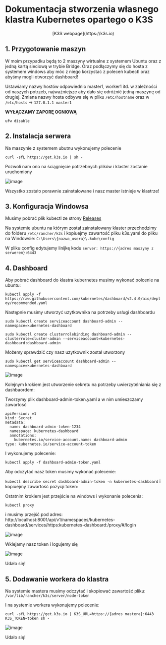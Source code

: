 # Dokumentacja stworzenia własnego klastra Kubernetes opartego o K3S
<p style="text-align:center;">
[K3S webpage](https://k3s.io)
</p>

## 1. Przygotowanie maszyn
W moim przypadku będą to 2 maszyny wirtualne z systemem Ubuntu oraz z jedną kartą sieciową w trybie Bridge. Oraz podłączymy się do hosta z systemem windows aby móc z niego korzystać z poleceń kubectl oraz abyśmy mogli otworzyć dashboard!

Ustawiamy nazwy hostów odpowiednio master1, worker1 itd. w zależności od naszych potrzeb, najważniejsze aby dało się odróżnić jedną maszynę od drugiej.
Zmiana nazwy hosta odbywa się w pliku
`/etc/hostname` oraz w `/etc/hosts` -> `127.0.1.1 master1`

**WYŁĄCZAMY ZAPORĘ OGNIOWĄ** 

```ufw disable```

## 2. Instalacja serwera

Na maszynie z systemem ubutnu wykonujemy polecenie 

```curl -sfL https://get.k3s.io | sh - ```  

Pozwoli nam ono na ściągnięcie potrzebnych plików i klaster zostanie uruchomiony

![image](https://github.com/user-attachments/assets/2eeefd5a-6714-48cb-98fa-eddc87566685)

Wszystko zostało porawnie zainstalowane i nasz master istnieje w klastrze!

## 3. Konfiguracja Windowsa

Musimy pobrać plik kubectl ze strony [Releases](https://kubernetes.io/releases/download/#binaries)

Na systemie ubuntu na którym został zainstalowany klaster przechodzimy do folderu `/etc/rancher/k3s` i kopiuejmy zawartość pliku k3s.yaml do pliku na Windowsie: `C:\Users\{nazwa_usera}\.kube\config`

W pliku config edytujemy linijkę kodu `server: https://{adres maszyny z serwerem}:6443`

## 4. Dashboard

Aby pobrać dashboard do klastra kubernetes musimy wykonać polcenie na ubuntu:

```kubectl apply -f https://raw.githubusercontent.com/kubernetes/dashboard/v2.4.0/aio/deploy/recommended.yaml```

Następnie musimy utworzyć uzytkownika na potrzeby usługi dashboardu

```sudo kubectl create serviceaccount dashboard-admin --namespace=kubernetes-dashboard```

```sudo kubectl create clusterrolebinding dashboard-admin --clusterrole=cluster-admin --serviceaccount=kubernetes-dashboard:dashboard-admin```

Możemy sprawdzić czy nasz uzytkownik został utworzony

```sudo kubectl get serviceaccount dashboard-admin --namespace=kubernetes-dashboard```

![image](https://github.com/user-attachments/assets/c159918a-8d25-49a1-83a8-9a15eefd3e56)

Kolejnym krokiem jest utworzenie sekretu na potrzeby uwierzytelniania się z dashbaordem:

Tworzymy plik dashboard-admin-token.yaml a w nim umieszczamy zawartość

```
apiVersion: v1
kind: Secret
metadata:
  name: dashboard-admin-token-1234
  namespace: kubernetes-dashboard
  annotations:
    kubernetes.io/service-account.name: dashboard-admin
type: kubernetes.io/service-account-token
```
I wykonujemy polecenie:

```kubectl apply -f dashboard-admin-token.yaml```

Aby odczytać nasz token musimy wykonać polecenie:

```kubectl describe secret dashboard-admin-token -n kubernetes-dashboard``` i kopiuejmy zawartość pozycji token:

Ostatnim krokiem jest przejście na windows i wykonanie polecenia:

```kubectl proxy``` 

i musimy przejść pod adres: http://localhost:8001/api/v1/namespaces/kubernetes-dashboard/services/https:kubernetes-dashboard:/proxy/#/login

![image](https://github.com/user-attachments/assets/c0ed853f-a4af-43e3-8032-c7b440609b71)

Wklejamy nasz token i logujemy się 

![image](https://github.com/user-attachments/assets/4e3230d2-c618-4821-b765-4b5faed771f8)

Udało się!

## 5. Dodawanie workera do klastra

Na systemie mastera musimy odczytać i skopiować zawartość pliku: `/var/lib/rancher/k3s/server/node-token`

I na systemie workera wykonujemy polecenie: 

```curl -sfL https://get.k3s.io | K3S_URL=https://{adres mastera}:6443 K3S_TOKEN=token sh -```

![image](https://github.com/user-attachments/assets/6cbcbaa1-25f0-4942-a427-cae29b4e1c6b)

Udało się!
